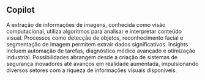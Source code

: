 ## Copilot

A extração de informações de imagens, conhecida como visão computacional, utiliza algoritmos para analisar e interpretar conteúdo visual. Processos como detecção de objetos, reconhecimento facial e segmentação de imagem permitem extrair dados significativos. Insights incluem automação de tarefas, diagnóstico médico avançado e otimização industrial. Possibilidades abrangem desde a criação de sistemas de segurança inovadores até avanços em realidade aumentada, impulsionando diversos setores com a riqueza de informações visuais disponíveis.

